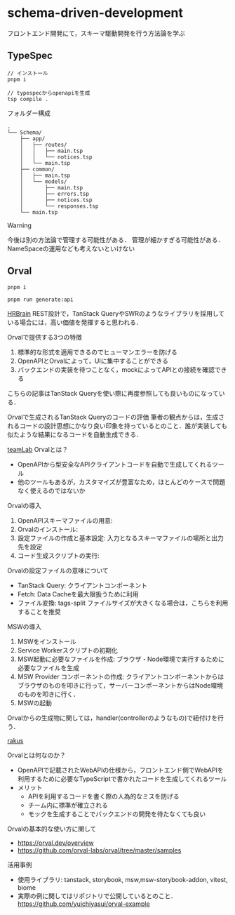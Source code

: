 # schema-driven-development
フロントエンド開発にて，スキーマ駆動開発を行う方法論を学ぶ

## TypeSpec

```
// インストール
pnpm i

// typespecからopenapiを生成
tsp compile .
```

フォルダー構成
```
.
└── Schema/
    ├── app/
    │   ├── routes/
    │   │   ├── main.tsp
    │   │   └── notices.tsp
    │   └── main.tsp
    ├── common/
    │   ├── main.tsp
    │   └── models/
    │       ├── main.tsp
    │       ├── errors.tsp
    │       ├── notices.tsp
    │       └── responses.tsp
    └── main.tsp
```

> [!WARNING]
> 今後は別の方法論で管理する可能性がある． 管理が細かすぎる可能性がある．NameSpaceの運用なども考えないといけない


## Orval

```
pnpm i

pnpm run generate:api
```

[HRBrain](https://zenn.dev/hrbrain/articles/3ca5d37dd0b80e)
REST設計で，TanStack QueryやSWRのようなライブラリを採用している場合には，高い価値を発揮すると思われる．

Orvalで提供する3つの特徴
1. 標準的な形式を適用できるのでヒューマンエラーを防げる
2. OpenAPIとOrvalによって，UIに集中することができる
3. バックエンドの実装を待つことなく，mockによってAPIとの接続を確認できる

こちらの記事はTanStack Queryを使い際に再度参照しても良いものになっている．

Orvalで生成されるTanStack Queryのコードの評価
筆者の観点からは，生成されるコードの設計思想にかなり良い印象を持っているとのこと．誰が実装しても似たような結果になるコードを自動生成できる．

[teamLab](https://zenn.dev/teamlab_fe/articles/b895776223a3b2)
Orvalとは？
- OpenAPIから型安全なAPIクライアントコードを自動で生成してくれるツール
- 他のツールもあるが，カスタマイズが豊富なため，ほとんどのケースで問題なく使えるのではないか

Orvalの導入
1. OpenAPIスキーマファイルの用意:
2. Orvalのインストール:
3. 設定ファイルの作成と基本設定: 入力となるスキーマファイルの場所と出力先を設定
4. コード生成スクリプトの実行:


Orvalの設定ファイルの意味について
- TanStack Query: クライアントコンポーネント
- Fetch: Data Cacheを最大限扱うために利用
- ファイル変換: tags-split ファイルサイズが大きくなる場合は，こちらを利用することを推奨

MSWの導入
1. MSWをインストール
2. Service Workerスクリプトの初期化
3. MSW起動に必要なファイルを作成: ブラウザ・Node環境で実行するために必要なファイルを生成
4. MSW Provider コンポーネントの作成: クライアントコンポーネントからはブラウザのものを叩きに行って，サーバーコンポーネントからはNode環境のものを叩きに行く．
5. MSWの起動

Orvalからの生成物に関しては，handler(controllerのようなもの)で紐付けを行う．

[rakus](https://qiita.com/yassii_dev/items/619b5d7542e4b78d786a)

Orvalとは何なのか？
- OpenAPIで記載されたWebAPIの仕様から，フロントエンド側でWebAPIを利用するために必要なTypeScriptで書かれたコードを生成してくれるツール
- メリット
	- APIを利用するコードを書く際の人為的なミスを防げる
	- チーム内に標準が確立される
	- モックを生成することでバックエンドの開発を待たなくても良い

Orvalの基本的な使い方に関して
- https://orval.dev/overview
- https://github.com/orval-labs/orval/tree/master/samples

活用事例
- 使用ライブラリ: tanstack, storybook, msw,msw-storybook-addon, vitest, biome
- 実際の例に関してはリポジトリで公開しているとのこと．https://github.com/yuichiyasui/orval-example
